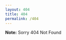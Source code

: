```yaml
---
layout: 404
title: 404
permalink: /404
---
```

<div>
    <p><strong>Note:</strong> Sorry 404 Not Found</p>
</div>

<script>
    function pageRedirect() {
        window.location.replace("https://www.youtube.com/watch?v=dQw4w9WgXcQ");
    }      
    setTimeout("pageRedirect()", 2500);
</script
